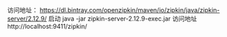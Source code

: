 访问地址：
https://dl.bintray.com/openzipkin/maven/io/zipkin/java/zipkin-server/2.12.9/
启动
java -jar zipkin-server-2.12.9-exec.jar
访问地址
http://localhost:9411/zipkin/